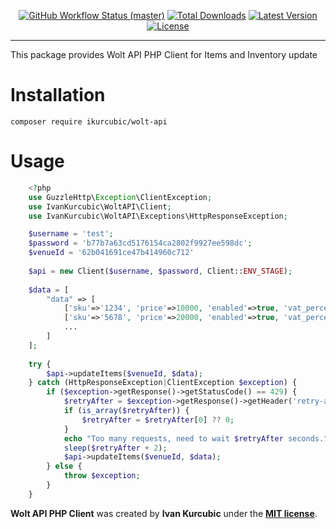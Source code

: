 <p align="center">
    <p align="center">
        <a href="https://github.com/ikurcubic/wolt-api/actions"><img alt="GitHub Workflow Status (master)" src="https://img.shields.io/github/workflow/status/ikurcubic/wolt-api/Tests/master"></a>
        <a href="https://packagist.org/packages/ikurcubic/wolt-api"><img alt="Total Downloads" src="https://img.shields.io/packagist/dt/ikurcubic/wolt-api"></a>
        <a href="https://packagist.org/packages/ikurcubic/wolt-api"><img alt="Latest Version" src="https://img.shields.io/packagist/v/ikurcubic/wolt-api"></a>
        <a href="https://packagist.org/packages/ikurcubic/wolt-api"><img alt="License" src="https://img.shields.io/packagist/l/ikurcubic/wolt-api"></a>
    </p>
</p>

------
This package provides Wolt API PHP Client for Items and Inventory update

# Installation
`composer require ikurcubic/wolt-api`

# Usage
```php
    <?php
    use GuzzleHttp\Exception\ClientException;
    use IvanKurcubic\WoltAPI\Client;
    use IvanKurcubic\WoltAPI\Exceptions\HttpResponseException;

    $username = 'test';
    $password = 'b77b7a63cd5176154ca2802f9927ee598dc';
    $venueId = '62b041691ce47b414960c712'
    
    $api = new Client($username, $password, Client::ENV_STAGE);
    
    $data = [
        "data" => [
            ['sku'=>'1234', 'price'=>10000, 'enabled'=>true, 'vat_percentage'=>20.00],
            ['sku'=>'5678', 'price'=>20000, 'enabled'=>true, 'vat_percentage'=>20.00],
            ...
        ]   
    ];
    
    try {
        $api->updateItems($venueId, $data);
    } catch (HttpResponseException|ClientException $exception) {
        if ($exception->getResponse()->getStatusCode() == 429) {
            $retryAfter = $exception->getResponse()->getHeader('retry-after');
            if (is_array($retryAfter)) {
                $retryAfter = $retryAfter[0] ?? 0;
            }
            echo "Too many requests, need to wait $retryAfter seconds.";
            sleep($retryAfter + 2);
            $api->updateItems($venueId, $data);
        } else {
            throw $exception;
        }
    }    
```


**Wolt API PHP Client** was created by **Ivan Kurcubic** under the **[MIT license](https://opensource.org/licenses/MIT)**.
